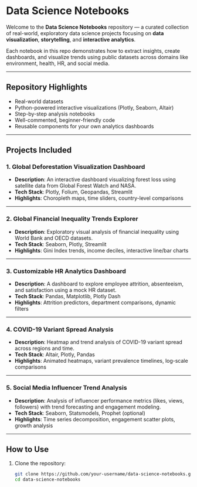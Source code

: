 # Data Science Notebooks

Welcome to the **Data Science Notebooks** repository — a curated collection of real-world, exploratory data science projects focusing on **data visualization**, **storytelling**, and **interactive analytics**.

Each notebook in this repo demonstrates how to extract insights, create dashboards, and visualize trends using public datasets across domains like environment, health, HR, and social media.

---

## Repository Highlights

- Real-world datasets
- Python-powered interactive visualizations (Plotly, Seaborn, Altair)
- Step-by-step analysis notebooks
- Well-commented, beginner-friendly code
- Reusable components for your own analytics dashboards

---

## Projects Included

### 1. **Global Deforestation Visualization Dashboard**
- **Description**: An interactive dashboard visualizing forest loss using satellite data from Global Forest Watch and NASA.
- **Tech Stack**: Plotly, Folium, Geopandas, Streamlit
- **Highlights**: Choropleth maps, time sliders, country-level comparisons

---

### 2. **Global Financial Inequality Trends Explorer**
- **Description**: Exploratory visual analysis of financial inequality using World Bank and OECD datasets.
- **Tech Stack**: Seaborn, Plotly, Streamlit
- **Highlights**: Gini Index trends, income deciles, interactive line/bar charts

---

### 3. **Customizable HR Analytics Dashboard**
- **Description**: A dashboard to explore employee attrition, absenteeism, and satisfaction using a mock HR dataset.
- **Tech Stack**: Pandas, Matplotlib, Plotly Dash
- **Highlights**: Attrition predictors, department comparisons, dynamic filters

---

### 4. **COVID-19 Variant Spread Analysis**
- **Description**: Heatmap and trend analysis of COVID-19 variant spread across regions and time.
- **Tech Stack**: Altair, Plotly, Pandas
- **Highlights**: Animated heatmaps, variant prevalence timelines, log-scale comparisons

---

### 5. **Social Media Influencer Trend Analysis**
- **Description**: Analysis of influencer performance metrics (likes, views, followers) with trend forecasting and engagement modeling.
- **Tech Stack**: Seaborn, Statsmodels, Prophet (optional)
- **Highlights**: Time series decomposition, engagement scatter plots, growth analysis

---

## How to Use

1. Clone the repository:
   ```bash
   git clone https://github.com/your-username/data-science-notebooks.git
   cd data-science-notebooks
